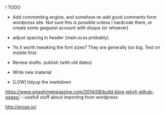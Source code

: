 ! TODO

* Add commenting engine, and somehow re-add good comments form wordpress site.
  Not sure this is possible unless I hardcode them, or create some gwguest account with disqus (or whoever)

* adjust spacing in header (main.scss probably)

* ?is it worth tweaking the font sizes? They are generally too big. Test on mobile first.

* Review drafts. publish (with old dates)

* Write new material

* [LOW] tidyup the markdown 



https://www.smashingmagazine.com/2014/08/build-blog-jekyll-github-pages/
--usefull stuff about importing from wordpress

http://prose.io/

